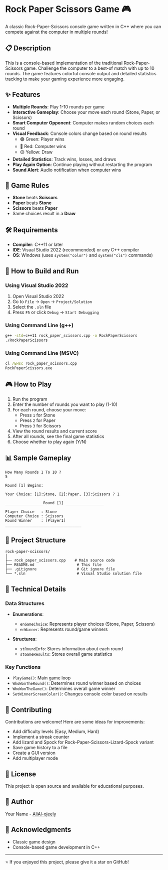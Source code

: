 ﻿# Rock Paper Scissors Game 🎮

A classic Rock-Paper-Scissors console game written in C++ where you can compete against the computer in multiple rounds!

## 📋 Description

This is a console-based implementation of the traditional Rock-Paper-Scissors game. Challenge the computer to a best-of match with up to 10 rounds. The game features colorful console output and detailed statistics tracking to make your gaming experience more engaging.

## ✨ Features

- **Multiple Rounds**: Play 1-10 rounds per game
- **Interactive Gameplay**: Choose your move each round (Stone, Paper, or Scissors)
- **Smart Computer Opponent**: Computer makes random choices each round
- **Visual Feedback**: Console colors change based on round results
  - 🟢 Green: Player wins
  - 🔴 Red: Computer wins  
  - 🟡 Yellow: Draw
- **Detailed Statistics**: Track wins, losses, and draws
- **Play Again Option**: Continue playing without restarting the program
- **Sound Alert**: Audio notification when computer wins

## 🎯 Game Rules

- **Stone** beats **Scissors**
- **Paper** beats **Stone**
- **Scissors** beats **Paper**
- Same choices result in a **Draw**

## 🛠️ Requirements

- **Compiler**: C++11 or later
- **IDE**: Visual Studio 2022 (recommended) or any C++ compiler
- **OS**: Windows (uses `system("color")` and `system("cls")` commands)

## 🚀 How to Build and Run

### Using Visual Studio 2022

1. Open Visual Studio 2022
2. Go to `File` → `Open` → `Project/Solution`
3. Select the `.sln` file
4. Press `F5` or click `Debug` → `Start Debugging`

### Using Command Line (g++)

```bash
g++ -std=c++11 rock_paper_scissors.cpp -o RockPaperScissors
./RockPaperScissors
```

### Using Command Line (MSVC)

```cmd
cl /EHsc rock_paper_scissors.cpp
RockPaperScissors.exe
```

## 🎮 How to Play

1. Run the program
2. Enter the number of rounds you want to play (1-10)
3. For each round, choose your move:
   - Press `1` for Stone
   - Press `2` for Paper
   - Press `3` for Scissors
4. View the round results and current score
5. After all rounds, see the final game statistics
6. Choose whether to play again (Y/N)

## 📊 Sample Gameplay

```
How Many Rounds 1 To 10 ?
5

Round [1] Begins:

Your Choice: [1]:Stone, [2]:Paper, [3]:Scissors ? 1

_________________Round [1] _________________

Player Choice   : Stone
Computer Choice : Scissors
Round Winner    : [Player1]
__________________________________
```

## 📁 Project Structure

```
rock-paper-scissors/
│
├── rock_paper_scissors.cpp    # Main source code
├── README.md                   # This file
├── .gitignore                  # Git ignore file
└── *.sln                       # Visual Studio solution file
```

## 🔧 Technical Details

### Data Structures

- **Enumerations**: 
  - `enGameChoice`: Represents player choices (Stone, Paper, Scissors)
  - `enWinner`: Represents round/game winners
  
- **Structures**:
  - `stRoundInfo`: Stores information about each round
  - `stGameResults`: Stores overall game statistics

### Key Functions

- `PlayGame()`: Main game loop
- `WhoWonTheRound()`: Determines round winner based on choices
- `WhoWonTheGame()`: Determines overall game winner
- `SetWinnerScreenColor()`: Changes console color based on results

## 🤝 Contributing

Contributions are welcome! Here are some ideas for improvements:

- Add difficulty levels (Easy, Medium, Hard)
- Implement a streak counter
- Add lizard and Spock for Rock-Paper-Scissors-Lizard-Spock variant
- Save game history to a file
- Create a GUI version
- Add multiplayer mode

## 📝 License

This project is open source and available for educational purposes.

## 👤 Author

Your Name - [AliAl-ojeely](https://github.com/AliAl-ojeely)

## 🙏 Acknowledgments

- Classic game design
- Console-based game development in C++

---

⭐ If you enjoyed this project, please give it a star on GitHub!